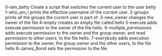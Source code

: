 
0-iam_betty Create a script that switches the current user to the user betty
1-who_am_i prints the effective username of the current user.
2-groups prints all the groups the current user is part of.
3-new_owner changes the owner of the file
4-empty creates an empty file called hello
5-execute  adds execute permission to the owner of the file hello.
6-multiple_permissions adds execute permission to the owner and the group owner, and read permission to other users, to the file hello.
7-everybody adds execution permission to the owner, the group owner and the other users, to the file hello
8-James_Bond sets the permission to the file
